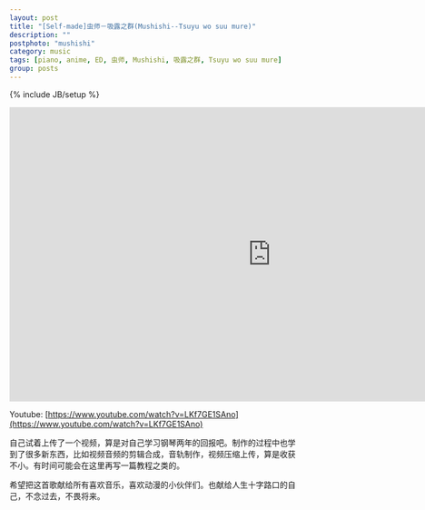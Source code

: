 ```yaml
---
layout: post
title: "[Self-made]虫师－吸露之群(Mushishi--Tsuyu wo suu mure)"
description: ""
postphoto: "mushishi"
category: music
tags: [piano, anime, ED, 虫师, Mushishi, 吸露之群, Tsuyu wo suu mure]
group: posts
---
```

{% include JB/setup %}

<iframe width=920px height=518px frameborder=0 src="http://v.qq.com/iframe/player.html?vid=w0140jz03tu&tiny=0&auto=0" allowfullscreen></iframe>

Youtube: [https://www.youtube.com/watch?v=LKf7GE1SAno](https://www.youtube.com/watch?v=LKf7GE1SAno)

自己试着上传了一个视频，算是对自己学习钢琴两年的回报吧。制作的过程中也学到了很多新东西，比如视频音频的剪辑合成，音轨制作，视频压缩上传，算是收获不小。有时间可能会在这里再写一篇教程之类的。

希望把这首歌献给所有喜欢音乐，喜欢动漫的小伙伴们。也献给人生十字路口的自己，不念过去，不畏将来。



